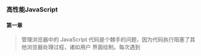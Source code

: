 ### 高性能JavaScript

#### 第一章

> 管理浏览器中的 JavaScript 代码是个棘手的问题，因为代码执行阻塞了其他浏览器处理过程，诸如用户 界面绘制。每次遇到<script>标签，页面必须停下来等待代码下载(如果是外部的)并执行，然后再继续处 理页面其他部分

- 将所有<script>标签放置在页面的底部，紧靠 body 关闭标签</body>的上方。此法可以保证页面在脚本 运行之前完成解析
- 将脚本成组打包 
- 使用非阻塞方式下载 JavaScript  
  - 为<script>标签添加 defer 属性 
  - 动态创建<script>元素，用它下载并执行代码  
  - 用 XHR 对象下载代码，并注入到页面中 





#### 第二章 

> 数据存储位置可以对代码整体性能产生重要影响

- 直接量
- 变量
- 数组项
- 对象成员

1.直接量和局部变量访问速度非常快，数组项和对象成员需要更长时间

2.局部变量比域外变量快，因为它位于作用域链的第一个对象中。变量在作用域链中的位置越深，访问所需的时间就越长。全局变量总是最慢的，因为它们总是位于作用域链的最后一环

3.避免使用 with 表达式，因为它改变了运行期上下文的作用域链。而且应当小心对待 try-catch 表达式的 catch 子句，因为它具有同样效果。 

4.嵌套对象成员会造成重大性能影响，尽量少用

5.一个属性或方法在原形链中的位置越深，访问它的速度就越慢



#### 提高方法

- 将经常使用的变量、数组项、域外变量存入局部变量中

